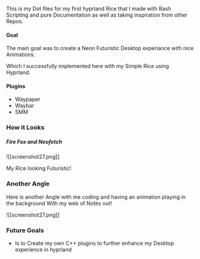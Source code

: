This is my Dot files for my first hyprland Rice that I made with  Bash Scripting and  pure Documentation as well as taking inspiration from other Repos. 

#### Goal

The main goal was to create a Neon Futuristic Desktop experiance with nice Animations. 

Which I successfully implemented here with my Simple Rice using Hyprland. 

#### Plugins

- Waypaper
- Waybar
- SMM



### How it Looks 

##### Fire Fox and Neofetch 
![[screenshot27.png]]

My Rice looking Futuristic! 

### Another Angle 

Here is another Angle with me coding and having an animation playing in the background With my web of Notes out!


![[screenshot27.png]]

### Future Goals

- Is to Create my own C++ plugins to further enhance my Desktop experience in hyprland
